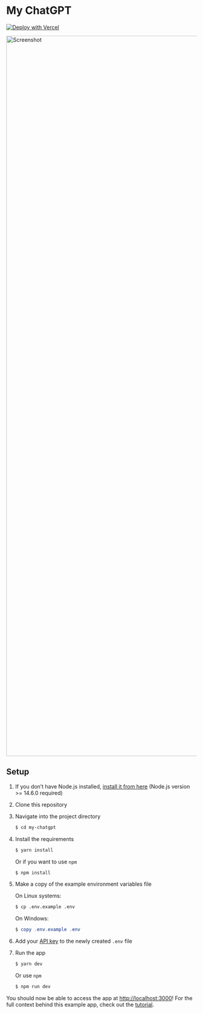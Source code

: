 # My ChatGPT 

[![Deploy with Vercel](https://vercel.com/button)](https://vercel.com/new/clone?repository-url=https%3A%2F%2Fgithub.com%2Flucifer1004%2Fmy-chatgpt&env=OEPNAI_API_KEY&envDescription=You%20need%20to%20generate%20an%20OpenAI%20API%20key%20to%20use%20this%20project&envLink=https%3A%2F%2Fplatform.openai.com%2Faccount%2Fapi-keys&project-name=my-chatgpt&repository-name=my-chatgpt&skippable-integrations=1)

<img width="1906" alt="Screenshot" src="https://user-images.githubusercontent.com/13583761/222665780-802f8579-5958-47c2-b138-9ec2bf9c07ea.png">

## Setup

1. If you don’t have Node.js installed, [install it from here](https://nodejs.org/en/) (Node.js version >= 14.6.0 required)

2. Clone this repository

3. Navigate into the project directory

   ```bash
   $ cd my-chatgpt
   ```

4. Install the requirements

   ```bash
   $ yarn install
   ```
   
   Or if you want to use `npm`
   
   ```bash
   $ npm install
   ```

5. Make a copy of the example environment variables file

   On Linux systems: 
   ```bash
   $ cp .env.example .env
   ```
   On Windows:
   ```powershell
   $ copy .env.example .env
   ```
6. Add your [API key](https://beta.openai.com/account/api-keys) to the newly created `.env` file

7. Run the app

   ```bash
   $ yarn dev
   ```
   
   Or use `npm`
   
   ```bash
   $ npm run dev
   ```

You should now be able to access the app at [http://localhost:3000](http://localhost:3000)! For the full context behind this example app, check out the [tutorial](https://beta.openai.com/docs/quickstart).
